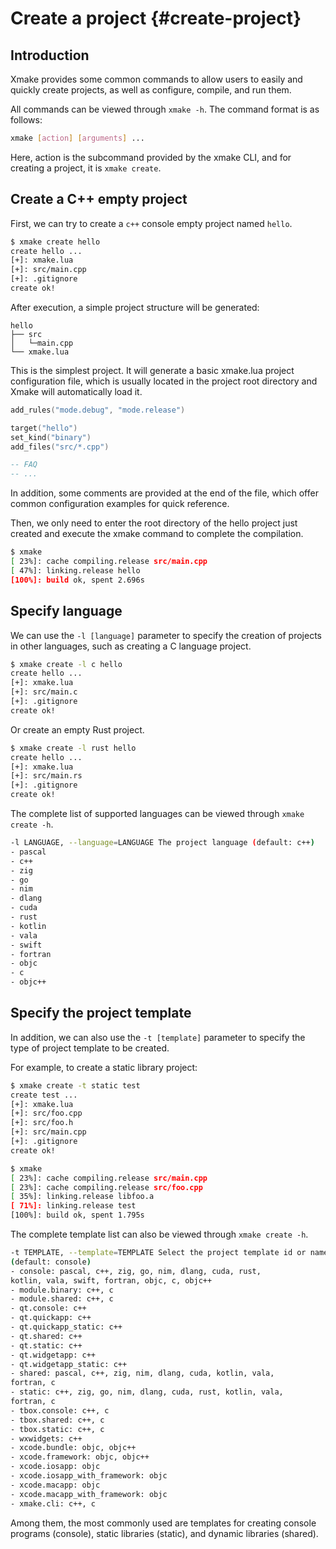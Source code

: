 # Create a project {#create-project}

## Introduction

Xmake provides some common commands to allow users to easily and quickly create projects, as well as configure, compile, and run them.

All commands can be viewed through `xmake -h`. The command format is as follows:

```sh
xmake [action] [arguments] ...
```

Here, action is the subcommand provided by the xmake CLI, and for creating a project, it is `xmake create`.

## Create a C++ empty project

First, we can try to create a `c++` console empty project named `hello`.

```sh
$ xmake create hello
create hello ...
[+]: xmake.lua
[+]: src/main.cpp
[+]: .gitignore
create ok!
```

After execution, a simple project structure will be generated:

```
hello
├── src
│   └─main.cpp
└── xmake.lua
```

This is the simplest project. It will generate a basic xmake.lua project configuration file, which is usually located in the project root directory and Xmake will automatically load it.

```lua [xmake.lua]
add_rules("mode.debug", "mode.release")

target("hello")
set_kind("binary")
add_files("src/*.cpp")

-- FAQ
-- ...
```

In addition, some comments are provided at the end of the file, which offer common configuration examples for quick reference.

Then, we only need to enter the root directory of the hello project just created and execute the xmake command to complete the compilation.

```sh
$ xmake
[ 23%]: cache compiling.release src/main.cpp
[ 47%]: linking.release hello
[100%]: build ok, spent 2.696s
```

## Specify language

We can use the `-l [language]` parameter to specify the creation of projects in other languages, such as creating a C language project.

```sh
$ xmake create -l c hello
create hello ...
[+]: xmake.lua
[+]: src/main.c
[+]: .gitignore
create ok!
```

Or create an empty Rust project.

```sh
$ xmake create -l rust hello
create hello ...
[+]: xmake.lua
[+]: src/main.rs
[+]: .gitignore
create ok!
```

The complete list of supported languages can be viewed through `xmake create -h`.

```sh
-l LANGUAGE, --language=LANGUAGE The project language (default: c++)
- pascal
- c++
- zig
- go
- nim
- dlang
- cuda
- rust
- kotlin
- vala
- swift
- fortran
- objc
- c
- objc++
```

## Specify the project template

In addition, we can also use the `-t [template]` parameter to specify the type of project template to be created.

For example, to create a static library project:

```sh
$ xmake create -t ​​static test
create test ...
[+]: xmake.lua
[+]: src/foo.cpp
[+]: src/foo.h
[+]: src/main.cpp
[+]: .gitignore
create ok!
```

```sh
$ xmake
[ 23%]: cache compiling.release src/main.cpp
[ 23%]: cache compiling.release src/foo.cpp
[ 35%]: linking.release libfoo.a
[ 71%]: linking.release test
[100%]: build ok, spent 1.795s
```

The complete template list can also be viewed through `xmake create -h`.

```sh 
-t TEMPLATE, --template=TEMPLATE Select the project template id or name of the given language. 
(default: console) 
- console: pascal, c++, zig, go, nim, dlang, cuda, rust, 
kotlin, vala, swift, fortran, objc, c, objc++ 
- module.binary: c++, c 
- module.shared: c++, c 
- qt.console: c++ 
- qt.quickapp: c++ 
- qt.quickapp_static: c++ 
- qt.shared: c++ 
- qt.static: c++ 
- qt.widgetapp: c++ 
- qt.widgetapp_static: c++ 
- shared: pascal, c++, zig, nim, dlang, cuda, kotlin, vala, 
fortran, c 
- static: c++, zig, go, nim, dlang, cuda, rust, kotlin, vala,
fortran, c
- tbox.console: c++, c
- tbox.shared: c++, c
- tbox.static: c++, c
- wxwidgets: c++
- xcode.bundle: objc, objc++
- xcode.framework: objc, objc++
- xcode.iosapp: objc
- xcode.iosapp_with_framework: objc
- xcode.macapp: objc
- xcode.macapp_with_framework: objc
- xmake.cli: c++, c
```

Among them, the most commonly used are templates for creating console programs (console), static libraries (static), and dynamic libraries (shared).

